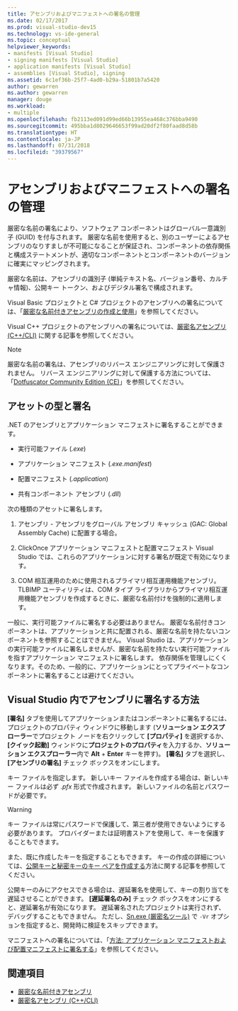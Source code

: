 ```yaml
---
title: アセンブリおよびマニフェストへの署名の管理
ms.date: 02/17/2017
ms.prod: visual-studio-dev15
ms.technology: vs-ide-general
ms.topic: conceptual
helpviewer_keywords:
- manifests [Visual Studio]
- signing manifests [Visual Studio]
- application manifests [Visual Studio]
- assemblies [Visual Studio], signing
ms.assetid: 6c1ef36b-25f7-4ad0-b29a-51801b7a5420
author: gewarren
ms.author: gewarren
manager: douge
ms.workload:
- multiple
ms.openlocfilehash: fb2113ed091d99ed66b13955ea468c376bba9490
ms.sourcegitcommit: 495bba1d8029646653f99ad20df2f80faad8d58b
ms.translationtype: HT
ms.contentlocale: ja-JP
ms.lasthandoff: 07/31/2018
ms.locfileid: "39379567"
---
```

# <a name="manage-assembly-and-manifest-signing"></a>アセンブリおよびマニフェストへの署名の管理

厳密な名前の署名により、ソフトウェア コンポーネントはグローバル一意識別子 (GUID) を付与されます。 厳密な名前を使用すると、別のユーザーによるアセンブリのなりすましが不可能になることが保証され、コンポーネントの依存関係と構成ステートメントが、適切なコンポーネントとコンポーネントのバージョンに確実にマッピングされます。

厳密な名前は、アセンブリの識別子 (単純テキスト名、バージョン番号、カルチャ情報)、公開キー トークン、およびデジタル署名で構成されます。

Visual Basic プロジェクトと C# プロジェクトのアセンブリへの署名については、「[厳密な名前付きアセンブリの作成と使用](/dotnet/framework/app-domains/create-and-use-strong-named-assemblies)」を参照してください。

Visual C++ プロジェクトのアセンブリへの署名については、[厳密名アセンブリ (C++/CLI)](/cpp/dotnet/strong-name-assemblies-assembly-signing-cpp-cli) に関する記事を参照してください。

> [!NOTE]
> 厳密な名前の署名は、アセンブリのリバース エンジニアリングに対して保護されません。 リバース エンジニアリングに対して保護する方法については、「[Dotfuscator Community Edition (CE)](dotfuscator/index.md)」を参照してください。

## <a name="asset-types-and-signing"></a>アセットの型と署名

.NET のアセンブリとアプリケーション マニフェストに署名することができます。

- 実行可能ファイル (*.exe*)

- アプリケーション マニフェスト (*.exe.manifest*)

- 配置マニフェスト (*.application*)

- 共有コンポーネント アセンブリ (*.dll*)

次の種類のアセットに署名します。

1. アセンブリ - アセンブリをグローバル アセンブリ キャッシュ (GAC: Global Assembly Cache) に配置する場合。

2. ClickOnce アプリケーション マニフェストと配置マニフェスト Visual Studio では、これらのアプリケーションに対する署名が既定で有効になります。

3. COM 相互運用のために使用されるプライマリ相互運用機能アセンブリ。 TLBIMP ユーティリティは、COM タイプ ライブラリからプライマリ相互運用機能アセンブリを作成するときに、厳密な名前付けを強制的に適用します。

一般に、実行可能ファイルに署名する必要はありません。 厳密な名前付きコンポーネントは、アプリケーションと共に配置される、厳密な名前を持たないコンポーネントを参照することはできません。 Visual Studio は、アプリケーションの実行可能ファイルに署名しませんが、厳密な名前を持たない実行可能ファイルを指すアプリケーション マニフェストに署名します。 依存関係を管理しにくくなります。そのため、一般的に、アプリケーションにとってプライベートなコンポーネントに署名することは避けてください。

## <a name="how-to-sign-an-assembly-in-visual-studio"></a>Visual Studio 内でアセンブリに署名する方法

**[署名]** タブを使用してアプリケーションまたはコンポーネントに署名するには、プロジェクトのプロパティ ウィンドウに移動します (**ソリューション エクスプローラー**でプロジェクト ノードを右クリックして **[プロパティ]** を選択するか、**[クイック起動]** ウィンドウに**プロジェクトのプロパティ**を入力するか、**ソリューション エクスプローラー**内で **Alt** + **Enter** キーを押す)。 **[署名]** タブを選択し、**[アセンブリの署名]** チェック ボックスをオンにします。

キー ファイルを指定します。 新しいキー ファイルを作成する場合は、新しいキー ファイルは必ず *.pfx* 形式で作成されます。 新しいファイルの名前とパスワードが必要です。

> [!WARNING]
> キー ファイルは常にパスワードで保護して、第三者が使用できないようにする必要があります。 プロバイダーまたは証明書ストアを使用して、キーを保護することもできます。

また、既に作成したキーを指定することもできます。 キーの作成の詳細については、[公開キーと秘密キーのキー ペアを作成する](/dotnet/framework/app-domains/how-to-create-a-public-private-key-pair)方法に関する記事を参照してください。

公開キーのみにアクセスできる場合は、遅延署名を使用して、キーの割り当てを遅延させることができます。 **[遅延署名のみ]** チェック ボックスをオンにすると、遅延署名が有効になります。 遅延署名されたプロジェクトは実行されず、デバッグすることもできません。 ただし、[Sn.exe (厳密名ツール)](/dotnet/framework/tools/sn-exe-strong-name-tool) で `-Vr` オプションを指定すると、開発時に検証をスキップできます。

マニフェストへの署名については、「[方法: アプリケーション マニフェストおよび配置マニフェストに署名する](../ide/how-to-sign-application-and-deployment-manifests.md)」を参照してください。

## <a name="see-also"></a>関連項目

- [厳密な名前付きアセンブリ](/dotnet/framework/app-domains/strong-named-assemblies)
- [厳密名アセンブリ (C++/CLI)](/cpp/dotnet/strong-name-assemblies-assembly-signing-cpp-cli)
